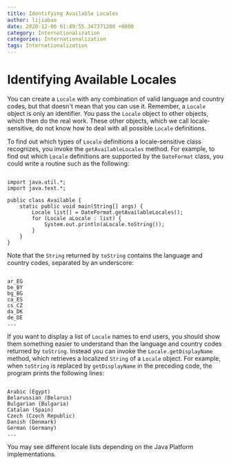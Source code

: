 ```yaml
---
title: Identifying Available Locales
author: lijiabao
date: 2020-12-06 01:49:55.347371200 +0800
category: Internationalization
categories: Internationalization
tags: Internationalization
---
```


# Identifying Available Locales

You can create a `Locale` with any combination of valid language and country codes, but that doesn't mean that you can use it. Remember, a `Locale` object is only an identifier. You pass the `Locale` object to other objects, which then do the real work. These other objects, which we call locale-sensitive, do not know how to deal with all possible `Locale` definitions.

To find out which types of `Locale` definitions a locale-sensitive class recognizes, you invoke the `getAvailableLocales` method. For example, to find out which `Locale` definitions are supported by the `DateFormat` class, you could write a routine such as the following:

```

import java.util.*;
import java.text.*;

public class Available {
    static public void main(String[] args) {
        Locale list[] = DateFormat.getAvailableLocales();
        for (Locale aLocale : list) {
            System.out.println(aLocale.toString());
        }
    }
}

```

Note that the `String` returned by `toString` contains the language and country codes, separated by an underscore:

```

ar_EG
be_BY
bg_BG
ca_ES
cs_CZ
da_DK
de_DE
...

```

If you want to display a list of `Locale` names to end users, you should show them something easier to understand than the language and country codes returned by `toString`. Instead you can invoke the `Locale.getDisplayName` method, which retrieves a localized `String` of a `Locale` object. For example, when `toString` is replaced by `getDisplayName` in the preceding code, the program prints the following lines:

```

Arabic (Egypt)
Belarussian (Belarus)
Bulgarian (Bulgaria)
Catalan (Spain)
Czech (Czech Republic)
Danish (Denmark)
German (Germany)
...

```

You may see different locale lists depending on the Java Platform implementations.
